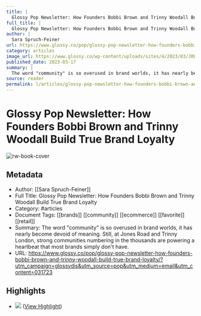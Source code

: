 ```yaml
---
title: |
  Glossy Pop Newsletter: How Founders Bobbi Brown and Trinny Woodall Build True Brand Loyalty
full_title: |
  Glossy Pop Newsletter: How Founders Bobbi Brown and Trinny Woodall Build True Brand Loyalty
author: |
  Sara Spruch-Feiner
url: https://www.glossy.co/pop/glossy-pop-newsletter-how-founders-bobbi-brown-and-trinny-woodall-build-true-brand-loyalty/?utm_campaign=glossydis&utm_source=pop&utm_medium=email&utm_content=031723
category: articles
image_url: https://www.glossy.co/wp-content/uploads/sites/4/2023/03/JRB-e1678909121107.jpeg
published_date: 2023-03-17
summary: |
  The word "community" is so overused in brand worlds, it has nearly become devoid of meaning. Still, at Jones Road and Trinny London, strong communities numbering in the thousands are powering a heartbeat that most brands simply don't have.
source: reader
permalink: l/articles/glossy-pop-newsletter-how-founders-bobbi-brown-and-trinny-woodall-build-true-brand-loyalty
---
```

# Glossy Pop Newsletter: How Founders Bobbi Brown and Trinny Woodall Build True Brand Loyalty

![rw-book-cover](https://www.glossy.co/wp-content/uploads/sites/4/2023/03/JRB-e1678909121107.jpeg)

## Metadata
- Author: [[Sara Spruch-Feiner]]
- Full Title: Glossy Pop Newsletter: How Founders Bobbi Brown and Trinny Woodall Build True Brand Loyalty
- Category: #articles
- Document Tags: [[brands]] [[community]] [[ecommerce]] [[favorite]] [[retail]] 
- Summary: The word "community" is so overused in brand worlds, it has nearly become devoid of meaning. Still, at Jones Road and Trinny London, strong communities numbering in the thousands are powering a heartbeat that most brands simply don't have.
- URL: https://www.glossy.co/pop/glossy-pop-newsletter-how-founders-bobbi-brown-and-trinny-woodall-build-true-brand-loyalty/?utm_campaign=glossydis&utm_source=pop&utm_medium=email&utm_content=031723

## Highlights
- ![](https://www.glossy.co/wp-content/uploads/sites/4/2023/03/Screen-Shot-2023-03-17-at-10.43.33-AM.png?w=922) ([View Highlight](https://read.readwise.io/read/01gww2mq8vyw4jg1rw4c9egh8k))


